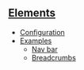 ## [Elements]()
- [Configuration](config)
- [Examples](examples)
   - [Nav bar](ex/nav)
   - [Breadcrumbs](ex/bread)